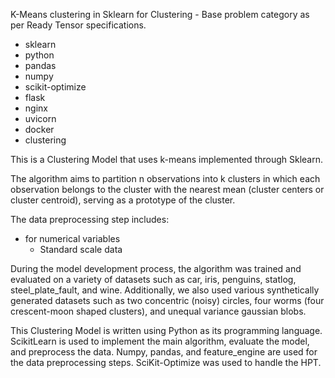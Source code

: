 K-Means clustering in Sklearn for Clustering - Base problem category as per Ready Tensor specifications.

- sklearn
- python
- pandas
- numpy
- scikit-optimize
- flask
- nginx
- uvicorn
- docker
- clustering

This is a Clustering Model that uses k-means implemented through Sklearn.

The algorithm aims to partition n observations into k clusters in which each observation belongs to the cluster with the nearest mean (cluster centers or cluster centroid), serving as a prototype of the cluster.

The data preprocessing step includes:

- for numerical variables
  - Standard scale data

During the model development process, the algorithm was trained and evaluated on a variety of datasets such as car, iris, penguins, statlog, steel_plate_fault, and wine. Additionally, we also used various synthetically generated datasets such as two concentric (noisy) circles, four worms (four crescent-moon shaped clusters), and unequal variance gaussian blobs.

This Clustering Model is written using Python as its programming language. ScikitLearn is used to implement the main algorithm, evaluate the model, and preprocess the data. Numpy, pandas, and feature_engine are used for the data preprocessing steps. SciKit-Optimize was used to handle the HPT.
